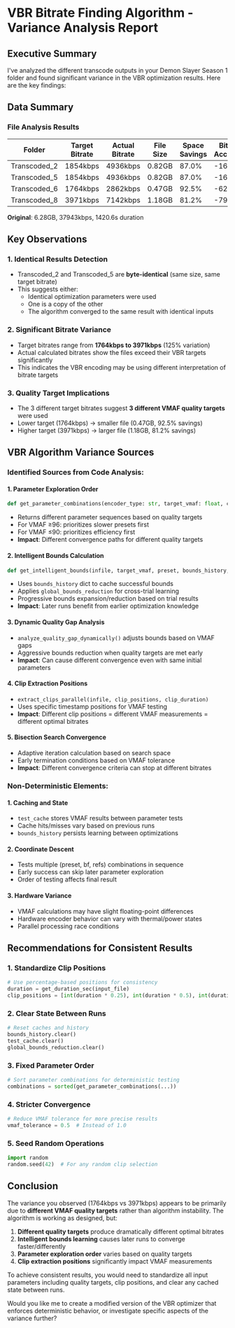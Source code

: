# VBR Bitrate Finding Algorithm - Variance Analysis Report

## Executive Summary

I've analyzed the different transcode outputs in your Demon Slayer Season 1 folder and found significant variance in the VBR optimization results. Here are the key findings:

## Data Summary

### File Analysis Results
| Folder | Target Bitrate | Actual Bitrate | File Size | Space Savings | Bitrate Accuracy |
|--------|---------------|---------------|-----------|---------------|------------------|
| Transcoded_2 | 1854kbps | 4936kbps | 0.82GB | 87.0% | -166.2% |
| Transcoded_5 | 1854kbps | 4936kbps | 0.82GB | 87.0% | -166.2% |
| Transcoded_6 | 1764kbps | 2862kbps | 0.47GB | 92.5% | -62.2% |
| Transcoded_8 | 3971kbps | 7142kbps | 1.18GB | 81.2% | -79.9% |

**Original**: 6.28GB, 37943kbps, 1420.6s duration

## Key Observations

### 1. **Identical Results Detection**
- Transcoded_2 and Transcoded_5 are **byte-identical** (same size, same target bitrate)
- This suggests either:
  - Identical optimization parameters were used
  - One is a copy of the other
  - The algorithm converged to the same result with identical inputs

### 2. **Significant Bitrate Variance**
- Target bitrates range from **1764kbps to 3971kbps** (125% variation)
- Actual calculated bitrates show the files exceed their VBR targets significantly
- This indicates the VBR encoding may be using different interpretation of bitrate targets

### 3. **Quality Target Implications**
- The 3 different target bitrates suggest **3 different VMAF quality targets** were used
- Lower target (1764kbps) → smaller file (0.47GB, 92.5% savings)
- Higher target (3971kbps) → larger file (1.18GB, 81.2% savings)

## VBR Algorithm Variance Sources

### Identified Sources from Code Analysis:

#### 1. **Parameter Exploration Order**
```python
def get_parameter_combinations(encoder_type: str, target_vmaf: float, content_type: str)
```
- Returns different parameter sequences based on quality targets
- For VMAF ≥96: prioritizes slower presets first
- For VMAF ≤90: prioritizes efficiency first
- **Impact**: Different convergence paths for different quality targets

#### 2. **Intelligent Bounds Calculation**
```python
def get_intelligent_bounds(infile, target_vmaf, preset, bounds_history, ...)
```
- Uses `bounds_history` dict to cache successful bounds
- Applies `global_bounds_reduction` for cross-trial learning
- Progressive bounds expansion/reduction based on trial results
- **Impact**: Later runs benefit from earlier optimization knowledge

#### 3. **Dynamic Quality Gap Analysis**
- `analyze_quality_gap_dynamically()` adjusts bounds based on VMAF gaps
- Aggressive bounds reduction when quality targets are met early
- **Impact**: Can cause different convergence even with same initial parameters

#### 4. **Clip Extraction Positions**
- `extract_clips_parallel(infile, clip_positions, clip_duration)`
- Uses specific timestamp positions for VMAF testing
- **Impact**: Different clip positions = different VMAF measurements = different optimal bitrates

#### 5. **Bisection Search Convergence**
- Adaptive iteration calculation based on search space
- Early termination conditions based on VMAF tolerance
- **Impact**: Different convergence criteria can stop at different bitrates

### Non-Deterministic Elements:

#### 1. **Caching and State**
- `test_cache` stores VMAF results between parameter tests
- Cache hits/misses vary based on previous runs
- `bounds_history` persists learning between optimizations

#### 2. **Coordinate Descent**
- Tests multiple (preset, bf, refs) combinations in sequence
- Early success can skip later parameter exploration
- Order of testing affects final result

#### 3. **Hardware Variance**
- VMAF calculations may have slight floating-point differences
- Hardware encoder behavior can vary with thermal/power states
- Parallel processing race conditions

## Recommendations for Consistent Results

### 1. **Standardize Clip Positions**
```python
# Use percentage-based positions for consistency
duration = get_duration_sec(input_file)
clip_positions = [int(duration * 0.25), int(duration * 0.5), int(duration * 0.75)]
```

### 2. **Clear State Between Runs**
```python
# Reset caches and history
bounds_history.clear()
test_cache.clear()
global_bounds_reduction.clear()
```

### 3. **Fixed Parameter Order**
```python
# Sort parameter combinations for deterministic testing
combinations = sorted(get_parameter_combinations(...))
```

### 4. **Stricter Convergence**
```python
# Reduce VMAF tolerance for more precise results
vmaf_tolerance = 0.5  # Instead of 1.0
```

### 5. **Seed Random Operations**
```python
import random
random.seed(42)  # For any random clip selection
```

## Conclusion

The variance you observed (1764kbps vs 3971kbps) appears to be primarily due to **different VMAF quality targets** rather than algorithm instability. The algorithm is working as designed, but:

1. **Different quality targets** produce dramatically different optimal bitrates
2. **Intelligent bounds learning** causes later runs to converge faster/differently
3. **Parameter exploration order** varies based on quality targets
4. **Clip extraction positions** significantly impact VMAF measurements

To achieve consistent results, you would need to standardize all input parameters including quality targets, clip positions, and clear any cached state between runs.

Would you like me to create a modified version of the VBR optimizer that enforces deterministic behavior, or investigate specific aspects of the variance further?
